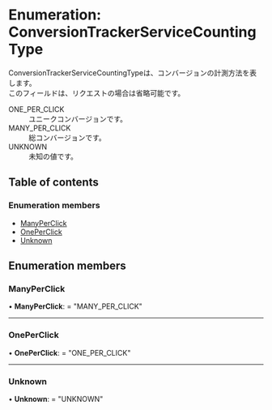 # Enumeration: ConversionTrackerServiceCountingType


<div lang=\"ja\"> ConversionTrackerServiceCountingTypeは、コンバージョンの計測方法を表します。<br> このフィールドは、リクエストの場合は省略可能です。 </div>  <dl class=term>   <dt class=\"term__item\">ONE_PER_CLICK</dt>   <dd class=\"term__desc\"><span lang=\"ja\">ユニークコンバージョンです。</span></dd>   <dt class=\"term__item\">MANY_PER_CLICK</dt>   <dd class=\"term__desc\"><span lang=\"ja\">総コンバージョンです。</span></dd>   <dt class=\"term__item\">UNKNOWN</dt>   <dd class=\"term__desc\"><span lang=\"ja\">未知の値です。</span></dd> </dl>

## Table of contents

### Enumeration members

- [ManyPerClick](conversiontrackerservicecountingtype.md#manyperclick)
- [OnePerClick](conversiontrackerservicecountingtype.md#oneperclick)
- [Unknown](conversiontrackerservicecountingtype.md#unknown)

## Enumeration members

### ManyPerClick

• **ManyPerClick**: = "MANY\_PER\_CLICK"

___

### OnePerClick

• **OnePerClick**: = "ONE\_PER\_CLICK"

___

### Unknown

• **Unknown**: = "UNKNOWN"
